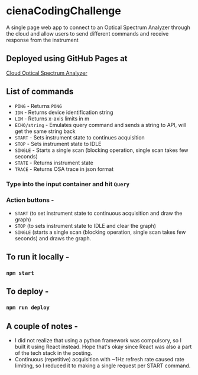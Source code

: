 # cienaCodingChallenge
A single page web app to connect to an Optical Spectrum Analyzer through the cloud
and allow users to send different commands and receive response from the instrument

## Deployed using GitHub Pages at
[Cloud Optical Spectrum Analyzer](https://sohinim98.github.io/cienaCodingChallenge/)

## List of commands
* `PING` - Returns `PONG`
* `IDN` - Returns device identification string
* `LIM` - Returns x-axis limits in m
* `ECHO/string` - Emulates query command and sends a string to API, will get the same string back
* `START` - Sets instrument state to continues acquisition
* `STOP` - 	Sets instrument state to IDLE
* `SINGLE` - Starts a single scan (blocking operation, single scan takes few seconds)
* `STATE` - Returns instrument state
* `TRACE` - Returns OSA trace in json format
### Type into the input container and hit `Query`
### Action buttons -
* `START` (to set instrument state to continuous acquisition and draw the graph)
* `STOP` (to sets instrument state to IDLE and clear the graph)
* `SINGLE` (starts a single scan (blocking operation, single scan takes few seconds)
and draws the graph.

## To run it locally -
### `npm start`
## To deploy -
### `npm run deploy`

## A couple of notes -
* I did not realize that using a python framework was compulsory, so I built it using React instead.
Hope that's okay since React was also a part of the tech stack in the posting.
* Continuous (repetitive) acquisition with ~1Hz refresh rate caused rate limiting, so I reduced it to making a single request per START command.
